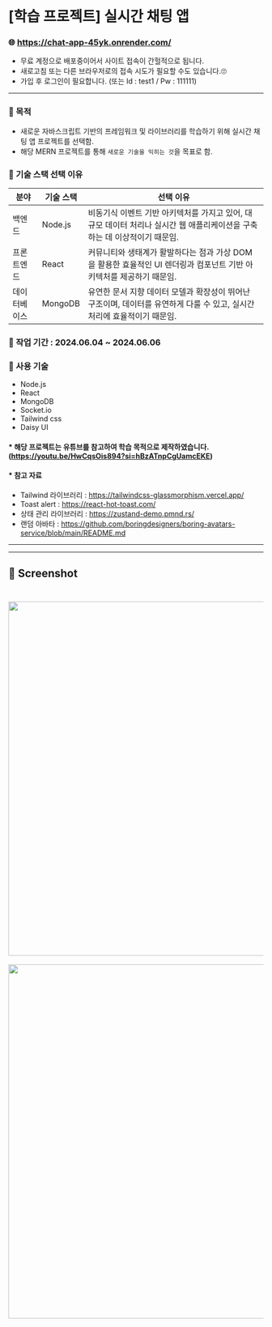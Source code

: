 # [학습 프로젝트] 실시간 채팅 앱

### 🌐 https://chat-app-45yk.onrender.com/
- 무료 계정으로 배포중이어서 사이트 접속이 간헐적으로 됩니다.
- 새로고침 또는 다른 브라우저로의 접속 시도가 필요할 수도 있습니다.🙄
- 가입 후 로그인이 필요합니다. (또는 Id : test1 / Pw : 111111)
---
### 🐣 목적
- 새로운 자바스크립트 기반의 프레임워크 및 라이브러리를 학습하기 위해 실시간 채팅 앱 프로젝트를 선택함.
- 해당 MERN 프로젝트를 통해 `새로운 기술을 익히는 것`을 목표로 함.

### 🐣 기술 스택 선택 이유  
| 분야       | 기술 스택 | 선택 이유                                                                                   |
|------------|----------|------------------------------------------------------------------------------|
| 백엔드     | Node.js |비동기식 이벤트 기반 아키텍처를 가지고 있어, 대규모 데이터 처리나 실시간 웹 애플리케이션을 구축하는 데 이상적이기 때문임. |
| 프론트엔드 | React | 커뮤니티와 생태계가 활발하다는 점과 가상 DOM을 활용한 효율적인 UI 렌더링과 컴포넌트 기반 아키텍처를 제공하기 때문임.                                                       |
| 데이터베이스 | MongoDB | 유연한 문서 지향 데이터 모델과 확장성이 뛰어난 구조이며, 데이터를 유연하게 다룰 수 있고, 실시간 처리에 효율적이기 때문임.                                   |

### 🐣 작업 기간 : 2024.06.04 ~ 2024.06.06

### 🐣 사용 기술
- Node.js
- React
- MongoDB
- Socket.io
- Tailwind css
- Daisy UI

#### * 해당 프로젝트는 유튜브를 참고하여 **학습 목적으로** 제작하였습니다. (https://youtu.be/HwCqsOis894?si=hBzATnpCgUamcEKE)

#### * 참고 자료
- Tailwind 라이브러리 : https://tailwindcss-glassmorphism.vercel.app/
- Toast alert : https://react-hot-toast.com/
- 상태 관리 라이브러리 : https://zustand-demo.pmnd.rs/
- 랜덤 아바타 : https://github.com/boringdesigners/boring-avatars-service/blob/main/README.md
---
---
## 👀 Screenshot <br><br>
<img src="https://github.com/chorok5/CHAT-APP/assets/157563710/fc9d8e8f-3446-47e4-8557-e13ca6262c74" width="700"/><br><br>
<img src="https://github.com/chorok5/CHAT-APP/assets/157563710/6dd4e010-6a6b-4785-86ba-cca3ca252ec5" width="700"/><br><br>

